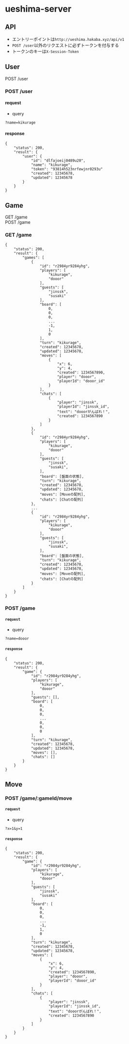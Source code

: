 # ueshima-server

## API

- エントリーポイントは`http://ueshima.hakaba.xyz/api/v1`
- `POST /user`以外のリクエストに必ずトークンを付与する
- トークンのキーは`X-Session-Token`

## User

POST /user

### POST /user

#### request

- query

```
?name=kikurage
```

#### response

```
{
    "status": 200,
    "result": {
    	"user": {
    		"id": "dlfajoeij0489u20",
    		"name": "kikurage",
    		"token": "93814h523nrfewjnr0293u"
    		"created": 12345678,
    		"updated": 12345678
    	}
    }
}
```

## Game

GET /game  
POST /game

### GET /game

```
{
	"status": 200,
	"result": {
		"games": [
			{
				"id": "r2984yr9284yhg",
				"players": [
					"kikurage",
					"dooor"
				],
				"guests": [
					"jinssk",
					"susaki"
				],
				"board": [
					0,
					0,
					0,
					...
					-1,
					1,
					0
				],
				"turn": "kikurage",
				"created": 12345678,
				"updated": 12345678,
				"moves": [
					{
						"x": 6,
						"y": 4,
						"created": 1234567890,
						"player": "dooor",
						"playerId": "dooor_id"
					}
				],
				"chats": [
					{
						"player": "jinssk",
						"playerId": "jinssk_id",
						"text": "dooorがんばれ！",
						"created": 1234567890
					}
				]
			},
			{
				"id": "r2984yr9284yhg",
				"players": [
					"kikurage",
					"dooor"
				],
				"guests": [
					"jinssk",
					"susaki",
				],
				"board": [盤面の状態],
				"turn": "kikurage",
				"created": 12345678,
				"updated": 12345678,
				"moves": [Moveの配列],
				"chats": [Chatの配列]
			},
			...
			{
				"id": "r2984yr9284yhg",
				"players": [
					"kikurage",
					"dooor"
				],
				"guests": [
					"jinssk",
					"susaki",
				],
				"board": [盤面の状態],
				"turn": "kikurage",
				"created": 12345678,
				"updated": 12345678,
				"moves": [Moveの配列],
				"chats": [Chatの配列]
			}
		]
	}
}
```

### POST /game

#### `request`

- query

```
?name=dooor
```

#### `response`


```
{
	"status": 200,
	"result": {
		"game": {
			"id": "r2984yr9284yhg",
			"players": [
				"kikurage",
				"dooor"
			],
			"guests": [],
			"board": [
				0,
				0,
				0,
				...
				0,
				0,
				0
			],
			"turn": "kikurage",
			"created": 12345678,
			"updated": 12345678,
			"moves": [],
			"chats": []
		}
	}
}
```

## Move

### POST /game/:gameId/move

#### `request`

- query

```
?x=1&y=1
```

#### `response`

```
{
	"status": 200,
	"result": {
		"game": {
			"id": "r2984yr9284yhg",
			"players": [
				"kikurage",
				"dooor"
			],
			"guests": [
				"jinssk",
				"susaki"
			],
			"board": [
				0,
				0,
				0,
				...
				-1,
				1,
				0
			],
			"turn": "kikurage",
			"created": 12345678,
			"updated": 12345678,
			"moves": [
				{
					"x": 6,
					"y": 4,
					"created": 1234567890,
					"player": "dooor",
					"playerId": "dooor_id"
				}
			],
			"chats": [
				{
					"player": "jinssk",
					"playerId": "jinssk_id",
					"text": "dooorがんばれ！",
					"created": 1234567890
				}
			]
		}
	}
}
```
